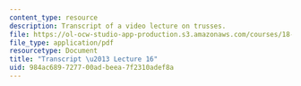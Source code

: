 ```yaml
---
content_type: resource
description: Transcript of a video lecture on trusses.
file: https://ol-ocw-studio-app-production.s3.amazonaws.com/courses/18-085-computational-science-and-engineering-i-fall-2008/984ac689727700adbeea7f2310adef8a_18-085F08-L16.pdf
file_type: application/pdf
resourcetype: Document
title: "Transcript \u2013 Lecture 16"
uid: 984ac689-7277-00ad-beea-7f2310adef8a
---
```

